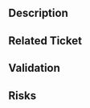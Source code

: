 ## Description
<!-- A short description of the changes made for the PR -->

## Related Ticket

## Validation
<!-- Short demo of the feature working (e.g. screenshot of new UI, or HTTP request/responses made) -->

## Risks
<!-- Potential impact of the changes being made -->
